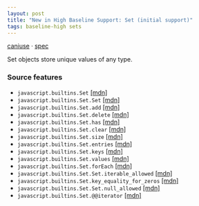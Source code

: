 ```yaml
---
layout: post
title: "New in High Baseline Support: Set (initial support)"
tags: baseline-high sets
---
```


[caniuse](https://caniuse.com/?search=set) · [spec](https://tc39.es/ecma262/multipage/keyed-collections.html#sec-set-objects)

Set objects store unique values of any type.

### Source features

- ``javascript.builtins.Set`` [[mdn]](https://https://developer.mozilla.org/en-US/search?q=javascript.builtins.Set)
- ``javascript.builtins.Set.Set`` [[mdn]](https://https://developer.mozilla.org/en-US/search?q=javascript.builtins.Set.Set)
- ``javascript.builtins.Set.add`` [[mdn]](https://https://developer.mozilla.org/en-US/search?q=javascript.builtins.Set.add)
- ``javascript.builtins.Set.delete`` [[mdn]](https://https://developer.mozilla.org/en-US/search?q=javascript.builtins.Set.delete)
- ``javascript.builtins.Set.has`` [[mdn]](https://https://developer.mozilla.org/en-US/search?q=javascript.builtins.Set.has)
- ``javascript.builtins.Set.clear`` [[mdn]](https://https://developer.mozilla.org/en-US/search?q=javascript.builtins.Set.clear)
- ``javascript.builtins.Set.size`` [[mdn]](https://https://developer.mozilla.org/en-US/search?q=javascript.builtins.Set.size)
- ``javascript.builtins.Set.entries`` [[mdn]](https://https://developer.mozilla.org/en-US/search?q=javascript.builtins.Set.entries)
- ``javascript.builtins.Set.keys`` [[mdn]](https://https://developer.mozilla.org/en-US/search?q=javascript.builtins.Set.keys)
- ``javascript.builtins.Set.values`` [[mdn]](https://https://developer.mozilla.org/en-US/search?q=javascript.builtins.Set.values)
- ``javascript.builtins.Set.forEach`` [[mdn]](https://https://developer.mozilla.org/en-US/search?q=javascript.builtins.Set.forEach)
- ``javascript.builtins.Set.Set.iterable_allowed`` [[mdn]](https://https://developer.mozilla.org/en-US/search?q=javascript.builtins.Set.Set.iterable_allowed)
- ``javascript.builtins.Set.key_equality_for_zeros`` [[mdn]](https://https://developer.mozilla.org/en-US/search?q=javascript.builtins.Set.key_equality_for_zeros)
- ``javascript.builtins.Set.Set.null_allowed`` [[mdn]](https://https://developer.mozilla.org/en-US/search?q=javascript.builtins.Set.Set.null_allowed)
- ``javascript.builtins.Set.@@iterator`` [[mdn]](https://https://developer.mozilla.org/en-US/search?q=javascript.builtins.Set.@@iterator)
